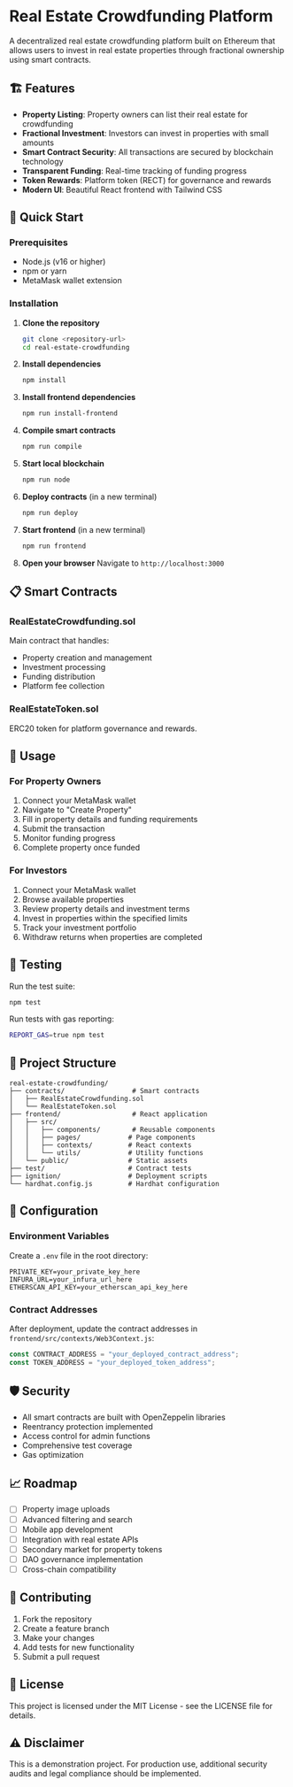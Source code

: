 # Real Estate Crowdfunding Platform

A decentralized real estate crowdfunding platform built on Ethereum that allows users to invest in real estate properties through fractional ownership using smart contracts.

## 🏗️ Features

- **Property Listing**: Property owners can list their real estate for crowdfunding
- **Fractional Investment**: Investors can invest in properties with small amounts
- **Smart Contract Security**: All transactions are secured by blockchain technology
- **Transparent Funding**: Real-time tracking of funding progress
- **Token Rewards**: Platform token (RECT) for governance and rewards
- **Modern UI**: Beautiful React frontend with Tailwind CSS

## 🚀 Quick Start

### Prerequisites

- Node.js (v16 or higher)
- npm or yarn
- MetaMask wallet extension

### Installation

1. **Clone the repository**
   ```bash
   git clone <repository-url>
   cd real-estate-crowdfunding
   ```

2. **Install dependencies**
   ```bash
   npm install
   ```

3. **Install frontend dependencies**
   ```bash
   npm run install-frontend
   ```

4. **Compile smart contracts**
   ```bash
   npm run compile
   ```

5. **Start local blockchain**
   ```bash
   npm run node
   ```

6. **Deploy contracts** (in a new terminal)
   ```bash
   npm run deploy
   ```

7. **Start frontend** (in a new terminal)
   ```bash
   npm run frontend
   ```

8. **Open your browser**
   Navigate to `http://localhost:3000`

## 📋 Smart Contracts

### RealEstateCrowdfunding.sol
Main contract that handles:
- Property creation and management
- Investment processing
- Funding distribution
- Platform fee collection

### RealEstateToken.sol
ERC20 token for platform governance and rewards.

## 🎯 Usage

### For Property Owners
1. Connect your MetaMask wallet
2. Navigate to "Create Property"
3. Fill in property details and funding requirements
4. Submit the transaction
5. Monitor funding progress
6. Complete property once funded

### For Investors
1. Connect your MetaMask wallet
2. Browse available properties
3. Review property details and investment terms
4. Invest in properties within the specified limits
5. Track your investment portfolio
6. Withdraw returns when properties are completed

## 🧪 Testing

Run the test suite:
```bash
npm test
```

Run tests with gas reporting:
```bash
REPORT_GAS=true npm test
```

## 📁 Project Structure

```
real-estate-crowdfunding/
├── contracts/                 # Smart contracts
│   ├── RealEstateCrowdfunding.sol
│   └── RealEstateToken.sol
├── frontend/                  # React application
│   ├── src/
│   │   ├── components/        # Reusable components
│   │   ├── pages/            # Page components
│   │   ├── contexts/         # React contexts
│   │   └── utils/            # Utility functions
│   └── public/               # Static assets
├── test/                     # Contract tests
├── ignition/                 # Deployment scripts
└── hardhat.config.js         # Hardhat configuration
```

## 🔧 Configuration

### Environment Variables
Create a `.env` file in the root directory:
```env
PRIVATE_KEY=your_private_key_here
INFURA_URL=your_infura_url_here
ETHERSCAN_API_KEY=your_etherscan_api_key_here
```

### Contract Addresses
After deployment, update the contract addresses in `frontend/src/contexts/Web3Context.js`:
```javascript
const CONTRACT_ADDRESS = "your_deployed_contract_address";
const TOKEN_ADDRESS = "your_deployed_token_address";
```

## 🛡️ Security

- All smart contracts are built with OpenZeppelin libraries
- Reentrancy protection implemented
- Access control for admin functions
- Comprehensive test coverage
- Gas optimization

## 📈 Roadmap

- [ ] Property image uploads
- [ ] Advanced filtering and search
- [ ] Mobile app development
- [ ] Integration with real estate APIs
- [ ] Secondary market for property tokens
- [ ] DAO governance implementation
- [ ] Cross-chain compatibility

## 🤝 Contributing

1. Fork the repository
2. Create a feature branch
3. Make your changes
4. Add tests for new functionality
5. Submit a pull request

## 📄 License

This project is licensed under the MIT License - see the LICENSE file for details.

## ⚠️ Disclaimer

This is a demonstration project. For production use, additional security audits and legal compliance should be implemented.
